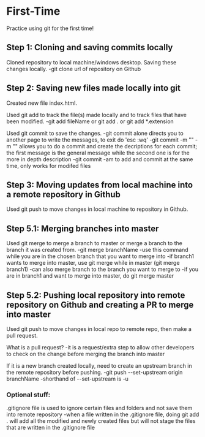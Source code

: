 # First-Time

Practice using git for the first time!

## **Step 1**: Cloning and saving commits locally

Cloned repository to local machine/windows desktop.
Saving these changes locally.
-git clone url of repository on Github

## **Step 2**: Saving new files made locally into git

Created new file index.html.

Used git add to track the file(s) made locally and to track files that have been modified.
-git add fileName or git add . or git add *.extension

Used git commit to save the changes.
-git commit alone directs you to another page to write the messages, to exit do 'esc :wq'
-git commit -m "" -m "" allows you to do a commit and create the decriptions for each commit; the first message is the general message while the second one is for the more in depth description
-git commit -am to add and commit at the same time, only works for modifed files

## **Step 3**: Moving updates from local machine into a remote repository in Github

Used git push to move changes in local machine to repository in Github.

## **Step 5.1**: Merging branches into master

Used git merge to merge a branch to master or merge a branch to the branch it was created from.
-git merge branchName
-use this command while you are in the chosen branch that you want to merge into
    -if branch1 wants to merge into master, use git merge while in master (git merge branch1)
-can also merge branch to the branch you want to merge to
    -if you are in branch1 and want to merge into master, do git merge master

## **Step 5.2**: Pushing local repository into remote repository on Github and creating a PR to merge into master

Used git push to move changes in local repo to remote repo, then make a pull request.

What is a pull request?
-it is a request/extra step to allow other developers to check on the change before merging the branch into master

If it is a new branch created locally, need to create an upstream branch in the remote repository before pushing.
-git push --set-upstream origin branchName
-shorthand of --set-upstream is -u

### Optional stuff: 

.gitignore file is used to ignore certain files and folders and not save them into remote repository
-when a file written in the .gitignore file, doing git add . will add all the modified and newly created files but will not stage the files that are written in the .gitignore file